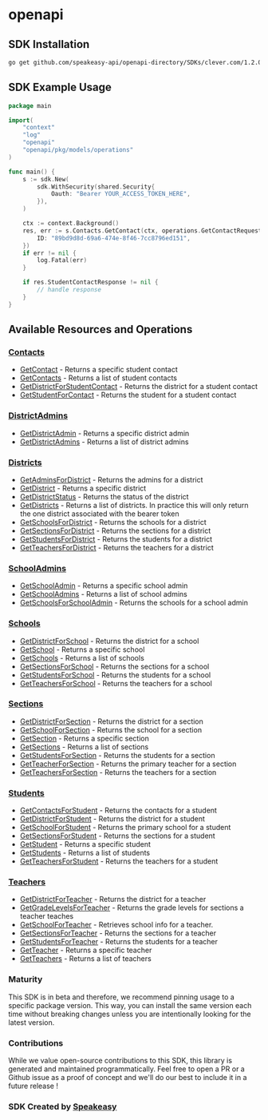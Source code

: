 # openapi

<!-- Start SDK Installation -->
## SDK Installation

```bash
go get github.com/speakeasy-api/openapi-directory/SDKs/clever.com/1.2.0/go
```
<!-- End SDK Installation -->

## SDK Example Usage
<!-- Start SDK Example Usage -->
```go
package main

import(
	"context"
	"log"
	"openapi"
	"openapi/pkg/models/operations"
)

func main() {
    s := sdk.New(
        sdk.WithSecurity(shared.Security{
            Oauth: "Bearer YOUR_ACCESS_TOKEN_HERE",
        }),
    )

    ctx := context.Background()
    res, err := s.Contacts.GetContact(ctx, operations.GetContactRequest{
        ID: "89bd9d8d-69a6-474e-8f46-7cc8796ed151",
    })
    if err != nil {
        log.Fatal(err)
    }

    if res.StudentContactResponse != nil {
        // handle response
    }
}
```
<!-- End SDK Example Usage -->

<!-- Start SDK Available Operations -->
## Available Resources and Operations


### [Contacts](docs/contacts/README.md)

* [GetContact](docs/contacts/README.md#getcontact) - Returns a specific student contact
* [GetContacts](docs/contacts/README.md#getcontacts) - Returns a list of student contacts
* [GetDistrictForStudentContact](docs/contacts/README.md#getdistrictforstudentcontact) - Returns the district for a student contact
* [GetStudentForContact](docs/contacts/README.md#getstudentforcontact) - Returns the student for a student contact

### [DistrictAdmins](docs/districtadmins/README.md)

* [GetDistrictAdmin](docs/districtadmins/README.md#getdistrictadmin) - Returns a specific district admin
* [GetDistrictAdmins](docs/districtadmins/README.md#getdistrictadmins) - Returns a list of district admins

### [Districts](docs/districts/README.md)

* [GetAdminsForDistrict](docs/districts/README.md#getadminsfordistrict) - Returns the admins for a district
* [GetDistrict](docs/districts/README.md#getdistrict) - Returns a specific district
* [GetDistrictStatus](docs/districts/README.md#getdistrictstatus) - Returns the status of the district
* [GetDistricts](docs/districts/README.md#getdistricts) - Returns a list of districts. In practice this will only return the one district associated with the bearer token
* [GetSchoolsForDistrict](docs/districts/README.md#getschoolsfordistrict) - Returns the schools for a district
* [GetSectionsForDistrict](docs/districts/README.md#getsectionsfordistrict) - Returns the sections for a district
* [GetStudentsForDistrict](docs/districts/README.md#getstudentsfordistrict) - Returns the students for a district
* [GetTeachersForDistrict](docs/districts/README.md#getteachersfordistrict) - Returns the teachers for a district

### [SchoolAdmins](docs/schooladmins/README.md)

* [GetSchoolAdmin](docs/schooladmins/README.md#getschooladmin) - Returns a specific school admin
* [GetSchoolAdmins](docs/schooladmins/README.md#getschooladmins) - Returns a list of school admins
* [GetSchoolsForSchoolAdmin](docs/schooladmins/README.md#getschoolsforschooladmin) - Returns the schools for a school admin

### [Schools](docs/schools/README.md)

* [GetDistrictForSchool](docs/schools/README.md#getdistrictforschool) - Returns the district for a school
* [GetSchool](docs/schools/README.md#getschool) - Returns a specific school
* [GetSchools](docs/schools/README.md#getschools) - Returns a list of schools
* [GetSectionsForSchool](docs/schools/README.md#getsectionsforschool) - Returns the sections for a school
* [GetStudentsForSchool](docs/schools/README.md#getstudentsforschool) - Returns the students for a school
* [GetTeachersForSchool](docs/schools/README.md#getteachersforschool) - Returns the teachers for a school

### [Sections](docs/sections/README.md)

* [GetDistrictForSection](docs/sections/README.md#getdistrictforsection) - Returns the district for a section
* [GetSchoolForSection](docs/sections/README.md#getschoolforsection) - Returns the school for a section
* [GetSection](docs/sections/README.md#getsection) - Returns a specific section
* [GetSections](docs/sections/README.md#getsections) - Returns a list of sections
* [GetStudentsForSection](docs/sections/README.md#getstudentsforsection) - Returns the students for a section
* [GetTeacherForSection](docs/sections/README.md#getteacherforsection) - Returns the primary teacher for a section
* [GetTeachersForSection](docs/sections/README.md#getteachersforsection) - Returns the teachers for a section

### [Students](docs/students/README.md)

* [GetContactsForStudent](docs/students/README.md#getcontactsforstudent) - Returns the contacts for a student
* [GetDistrictForStudent](docs/students/README.md#getdistrictforstudent) - Returns the district for a student
* [GetSchoolForStudent](docs/students/README.md#getschoolforstudent) - Returns the primary school for a student
* [GetSectionsForStudent](docs/students/README.md#getsectionsforstudent) - Returns the sections for a student
* [GetStudent](docs/students/README.md#getstudent) - Returns a specific student
* [GetStudents](docs/students/README.md#getstudents) - Returns a list of students
* [GetTeachersForStudent](docs/students/README.md#getteachersforstudent) - Returns the teachers for a student

### [Teachers](docs/teachers/README.md)

* [GetDistrictForTeacher](docs/teachers/README.md#getdistrictforteacher) - Returns the district for a teacher
* [GetGradeLevelsForTeacher](docs/teachers/README.md#getgradelevelsforteacher) - Returns the grade levels for sections a teacher teaches
* [GetSchoolForTeacher](docs/teachers/README.md#getschoolforteacher) - Retrieves school info for a teacher.
* [GetSectionsForTeacher](docs/teachers/README.md#getsectionsforteacher) - Returns the sections for a teacher
* [GetStudentsForTeacher](docs/teachers/README.md#getstudentsforteacher) - Returns the students for a teacher
* [GetTeacher](docs/teachers/README.md#getteacher) - Returns a specific teacher
* [GetTeachers](docs/teachers/README.md#getteachers) - Returns a list of teachers
<!-- End SDK Available Operations -->

### Maturity

This SDK is in beta and therefore, we recommend pinning usage to a specific package version.
This way, you can install the same version each time without breaking changes unless you are intentionally
looking for the latest version.

### Contributions

While we value open-source contributions to this SDK, this library is generated and maintained programmatically.
Feel free to open a PR or a Github issue as a proof of concept and we'll do our best to include it in a future release !

### SDK Created by [Speakeasy](https://docs.speakeasyapi.dev/docs/using-speakeasy/client-sdks)
